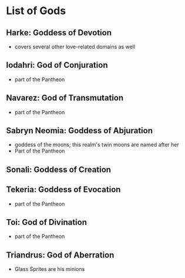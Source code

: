 # List of Gods

## Harke: Goddess of Devotion
 - covers several other love-related domains as well

## Iodahri: God of Conjuration
 - part of the Pantheon 

## Navarez: God of Transmutation
 - part of the Pantheon

## Sabryn Neomia: Goddess of Abjuration
 - goddess of the moons; this realm's twin moons are named after her
 - Part of the Pantheon

## Sonali: Goddess of Creation 

## Tekeria: Goddess of Evocation
 - part of the Pantheon

## Toi: God of Divination
 - part of the Pantheon

## Triandrus: God of Aberration 
 - Glass Sprites are his minions 

